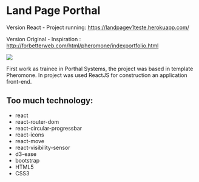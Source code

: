 # Land Page Porthal

Version React - Project running: https://landpagev1teste.herokuapp.com/

Version Original - Inspiration : http://forbetterweb.com/html/pheromone/indexportfolio.html

![](project_complete.gif)

First work as trainee in Porthal Systems, the project was based in template Pheromone. In project was used ReactJS for construction an application front-end.

## Too much technology:
- react
- react-router-dom
- react-circular-progressbar
- react-icons
- react-move
- react-visibility-sensor
- d3-ease
- bootstrap
- HTML5
- CSS3
